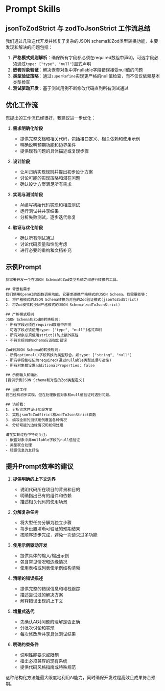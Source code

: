 # Prompt Skills

## jsonToZodStrict 与 zodToJsonStrict 工作流总结

我们通过几轮迭代开发并修复了复杂的JSON schema和Zod类型转换功能，主要发现和解决的问题包括：

1. **严格模式规则解析**：确保所有字段都必须在required数组中声明，可选字段必须通过`type: ["type", "null"]`显式声明
2. **嵌套对象验证**：解决嵌套对象中非nullable字段错误接受null值的问题
3. **类型验证策略**：通过`superRefine`实现更严格的null值检查，而不仅仅依赖基本类型检查
4. **测试驱动开发**：基于测试用例不断修改代码直到所有测试通过

## 优化工作流

您提出的工作流已经很好，我建议进一步优化：

1. **需求明确化阶段**
   - 提供完整文档和相关代码，包括接口定义、相关依赖和使用示例
   - 明确说明预期功能和边界条件
   - 提供现有问题的具体描述或复现步骤

2. **设计阶段**
   - 让AI归纳实现规则并提出初步设计方案
   - 讨论可能的实现策略和潜在问题
   - 确认设计方案满足所有需求

3. **实现与测试阶段**
   - AI编写初始代码实现和相应测试
   - 运行测试并共享结果
   - 分析失败测试，逐步迭代修复

4. **验证与优化阶段**
   - 确认所有测试通过
   - 讨论代码质量和性能考虑
   - 进行必要的重构和文档补充

## 示例Prompt

```
我需要开发一个在JSON Schema和Zod类型系统之间进行转换的工具。

## 背景和需求
我们使用OpenAI的函数调用功能，它要求遵循严格模式的JSON Schema。我需要能够：
1. 将严格模式的JSON Schema转换为对应的Zod验证模式(jsonToZodStrict)
2. 将Zod模式转换回严格模式的JSON Schema(zodToJsonStrict)

## 严格模式规则
JSON Schema到Zod的转换规则:
- 所有字段必须在required数组中声明
- 可选字段必须使用type: ["type", "null"]格式声明
- 所有对象必须使用strict()防止额外属性
- 不符合规则的schema应该抛出错误

Zod到JSON Schema的转换规则:
- 所有optional()字段转换为类型联合，如type: ["string", "null"]
- 所有字段都标记为required(通过nullable类型处理可选性)
- 所有对象都设置additionalProperties: false

## 示例输入和输出
[提供示例JSON Schema和对应的Zod类型定义]

## 当前工作
我已经有初步实现，但在处理嵌套对象和null值验证时遇到问题。

## 请帮我:
1. 分析需求并设计实现方案
2. 实现jsonToZodStrict和zodToJsonStrict函数
3. 编写全面的测试用例覆盖各种情况
4. 分析可能的边缘情况和如何处理

请在实现过程中特别关注:
- 嵌套对象中非nullable字段的null值验证
- 类型联合处理
- 错误信息的友好性
```

## 提升Prompt效率的建议

1. **提供明确的上下文边界**
   - 说明代码所在项目的背景和目的
   - 明确指出已有的组件和依赖
   - 描述相关代码的使用场景

2. **分解复杂任务**
   - 将大型任务分解为独立步骤
   - 每步设置清晰可验证的预期结果
   - 按顺序逐步完成，避免一次请求过多功能

3. **使用示例驱动开发**
   - 提供具体的输入/输出示例
   - 包含常见情况和边缘情况
   - 使用表格或列表使示例结构清晰

4. **清晰的错误描述**
   - 提供完整的错误信息和堆栈跟踪
   - 描述尝试过的解决方案
   - 解释错误出现的上下文

5. **增量式迭代**
   - 先确认AI对问题的理解是否正确
   - 分批次讨论和实现
   - 每次修改后共享具体测试结果

6. **明确约束条件**
   - 说明性能要求或限制
   - 指出必须兼容的现有系统
   - 提供代码风格指南或特殊规范

这种结构化方法能最大限度地利用AI能力，同时确保开发过程高效且成果符合预期。
